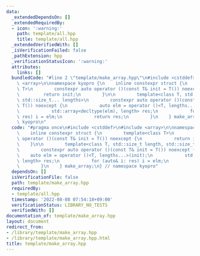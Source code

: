 ```yaml
---
data:
  _extendedDependsOn: []
  _extendedRequiredBy:
  - icon: ':warning:'
    path: template/all.hpp
    title: template/all.hpp
  _extendedVerifiedWith: []
  _isVerificationFailed: false
  _pathExtension: hpp
  _verificationStatusIcon: ':warning:'
  attributes:
    links: []
  bundledCode: "#line 2 \"template/make_array.hpp\"\n#include <cstddef>\n#include\
    \ <array>\n\nnamespace kyopro {\n    inline constexpr struct {\n        template<class\
    \ T>\n        constexpr auto operator ()(const T& init = T()) noexcept {\n   \
    \         return init;\n        }\n\n        template<class T, std::size_t length,\
    \ std::size_t... lengths>\n        constexpr auto operator ()(const T& init =\
    \ T()) noexcept {\n            auto elm = operator ()<T, lengths...>(init);\n\
    \            std::array<decltype(elm), length> res;\n            for (auto& i:\
    \ res) i = elm;\n            return res;\n        }\n    } make_array;\n} // namespace\
    \ kyopro\n"
  code: "#pragma once\n#include <cstddef>\n#include <array>\n\nnamespace kyopro {\n\
    \    inline constexpr struct {\n        template<class T>\n        constexpr auto\
    \ operator ()(const T& init = T()) noexcept {\n            return init;\n    \
    \    }\n\n        template<class T, std::size_t length, std::size_t... lengths>\n\
    \        constexpr auto operator ()(const T& init = T()) noexcept {\n        \
    \    auto elm = operator ()<T, lengths...>(init);\n            std::array<decltype(elm),\
    \ length> res;\n            for (auto& i: res) i = elm;\n            return res;\n\
    \        }\n    } make_array;\n} // namespace kyopro"
  dependsOn: []
  isVerificationFile: false
  path: template/make_array.hpp
  requiredBy:
  - template/all.hpp
  timestamp: '2022-08-08 07:54:18+09:00'
  verificationStatus: LIBRARY_NO_TESTS
  verifiedWith: []
documentation_of: template/make_array.hpp
layout: document
redirect_from:
- /library/template/make_array.hpp
- /library/template/make_array.hpp.html
title: template/make_array.hpp
---
```


